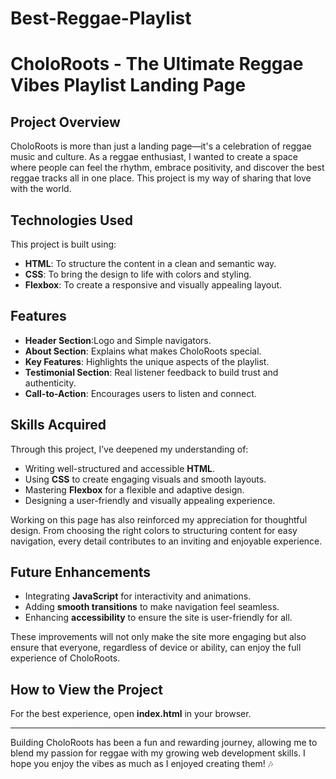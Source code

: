 # Best-Reggae-Playlist

# CholoRoots - The Ultimate Reggae Vibes Playlist Landing Page

## Project Overview
CholoRoots is more than just a landing page—it's a celebration of reggae music and culture. As a reggae enthusiast, I wanted to create a space where people can feel the rhythm, embrace positivity, and discover the best reggae tracks all in one place. This project is my way of sharing that love with the world.

## Technologies Used
This project is built using:
- **HTML**: To structure the content in a clean and semantic way.
- **CSS**: To bring the design to life with colors and styling.
- **Flexbox**: To create a responsive and visually appealing layout.

## Features
- **Header Section**:Logo and Simple navigators.
- **About Section**: Explains what makes CholoRoots special.
- **Key Features**: Highlights the unique aspects of the playlist.
- **Testimonial Section**: Real listener feedback to build trust and authenticity.
- **Call-to-Action**: Encourages users to listen and connect.

## Skills Acquired
Through this project, I’ve deepened my understanding of:
- Writing well-structured and accessible **HTML**.
- Using **CSS** to create engaging visuals and smooth layouts.
- Mastering **Flexbox** for a flexible and adaptive design.
- Designing a user-friendly and visually appealing experience.

Working on this page has also reinforced my appreciation for thoughtful design. From choosing the right colors to structuring content for easy navigation, every detail contributes to an inviting and enjoyable experience.

## Future Enhancements
- Integrating **JavaScript** for interactivity and animations.
- Adding **smooth transitions** to make navigation feel seamless.
- Enhancing **accessibility** to ensure the site is user-friendly for all.

These improvements will not only make the site more engaging but also ensure that everyone, regardless of device or ability, can enjoy the full experience of CholoRoots.

## How to View the Project
For the best experience, open **index.html** in your browser.

---
Building CholoRoots has been a fun and rewarding journey, allowing me to blend my passion for reggae with my growing web development skills. I hope you enjoy the vibes as much as I enjoyed creating them! 🎶

